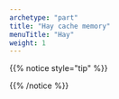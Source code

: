 ```yaml
---
archetype: "part"
title: "Hay cache memory"
menuTitle: "Hay"
weight: 1
---
```


{{% notice style="tip" %}}

{{% /notice %}}